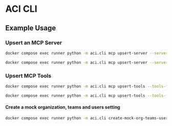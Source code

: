 # ACI CLI

## Example Usage

### Upsert an MCP Server

```bash
docker compose exec runner python -m aci.cli mcp upsert-server --server-file ./mcp_servers/notion/server.json

docker compose exec runner python -m aci.cli mcp upsert-server --server-file ./mcp_servers/notion/server.json --skip-dry-run
```

### Upsert MCP Tools

```bash
docker compose exec runner python -m aci.cli mcp upsert-tools --tools-file ./mcp_servers/notion/tools.json

docker compose exec runner python -m aci.cli mcp upsert-tools --tools-file ./mcp_servers/notion/tools.json --skip-dry-run
```

#### Create a mock organization, teams and users setting

```bash
docker compose exec runner python -m aci.cli create-mock-org-teams-users
```
